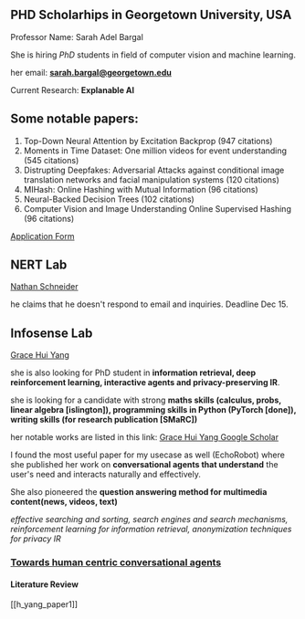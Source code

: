 ## PHD Scholarhips in Georgetown University, USA

Professor Name: Sarah Adel Bargal

She is hiring *PhD* students in field of computer vision and machine learning. 

her email: **sarah.bargal@georgetown.edu**

Current Research: **Explanable AI**

## Some notable papers: 

1. Top-Down Neural Attention by Excitation Backprop (947 citations)
2. Moments in Time Dataset: One million videos for event understanding (545 citations)
3. Distrupting Deepfakes: Adversarial Attacks against conditional image translation networks and facial manipulation systems (120 citations)
4. MIHash: Online Hashing with Mutual Information (96 citations)
5. Neural-Backed Decision Trees (102 citations)
6. Computer Vision and Image Understanding Online Supervised Hashing (96 citations)

[Application Form](https://gradapply.georgetown.edu/apply/aca)

## NERT Lab

[Nathan Schneider](https://people.cs.georgetown.edu/nschneid/advising.html)

he claims that he doesn't respond to email and inquiries. Deadline Dec 15. 

## Infosense Lab 

[Grace Hui Yang](https://infosense.cs.georgetown.edu/grace)

she is also looking for PhD student in **information retrieval, deep reinforcement learning, interactive agents and privacy-preserving IR**. 

she is looking for a candidate with strong **maths skills (calculus, probs, linear algebra [islington]), programming skills in Python (PyTorch [done]), writing skills (for research publication [SMaRC])**


her notable works are listed in this link: [Grace Hui Yang Google Scholar](https://scholar.google.com/citations?user=nafo_HAAAAAJ)



I found the most useful paper for my usecase as well (EchoRobot) where she published her work on **conversational agents that understand** the user's need and interacts naturally and effectively. 


She also pioneered the **question answering method for multimedia content(news, videos, text)**

*effective searching and sorting, search engines and search mechanisms, reinforcement learning for information retrieval, anonymization techniques for privacy IR*



### [Towards human centric conversational agents](https://arxiv.org/pdf/2404.12670)


#### Literature Review
[[h_yang_paper1]]


